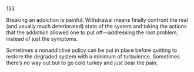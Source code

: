 133

Breaking an addiction is painful. Withdrawal means finally confront the real (and usually much deteriorated) state of the system and taking the actions that the addiction allowed one to put off—addressing the root problem, instead of just the symptoms. 

Sometimes a nonaddictive policy can be put in place before quitting to restore the degraded system with a minimum of turbulence. Sometimes there’s no way out but to go cold turkey and just bear the pain.